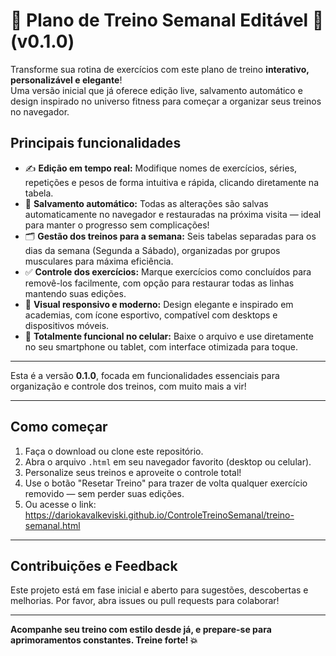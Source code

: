 # 💪 Plano de Treino Semanal Editável 🚀 (v0.1.0)

Transforme sua rotina de exercícios com este plano de treino **interativo, personalizável e elegante**!  
Uma versão inicial que já oferece edição live, salvamento automático e design inspirado no universo fitness para começar a organizar seus treinos no navegador.

## Principais funcionalidades

- ✍️ **Edição em tempo real:** Modifique nomes de exercícios, séries, repetições e pesos de forma intuitiva e rápida, clicando diretamente na tabela.  
- 💾 **Salvamento automático:** Todas as alterações são salvas automaticamente no navegador e restauradas na próxima visita — ideal para manter o progresso sem complicações!  
- 🗂️ **Gestão dos treinos para a semana:** Seis tabelas separadas para os dias da semana (Segunda a Sábado), organizadas por grupos musculares para máxima eficiência.  
- ✅ **Controle dos exercícios:** Marque exercícios como concluídos para removê-los facilmente, com opção para restaurar todas as linhas mantendo suas edições.  
- 🎨 **Visual responsivo e moderno:** Design elegante e inspirado em academias, com ícone esportivo, compatível com desktops e dispositivos móveis.  
- 📱 **Totalmente funcional no celular:** Baixe o arquivo e use diretamente no seu smartphone ou tablet, com interface otimizada para toque.

---

Esta é a versão **0.1.0**, focada em funcionalidades essenciais para organização e controle dos treinos, com muito mais a vir!

---

## Como começar

1. Faça o download ou clone este repositório.  
2. Abra o arquivo `.html` em seu navegador favorito (desktop ou celular).  
3. Personalize seus treinos e aproveite o controle total!  
4. Use o botão "Resetar Treino" para trazer de volta qualquer exercício removido — sem perder suas edições.
5. Ou acesse o link: https://dariokavalkeviski.github.io/ControleTreinoSemanal/treino-semanal.html

---

## Contribuições e Feedback

Este projeto está em fase inicial e aberto para sugestões, descobertas e melhorias. Por favor, abra issues ou pull requests para colaborar!

---

**Acompanhe seu treino com estilo desde já, e prepare-se para aprimoramentos constantes. Treine forte! 💥**
